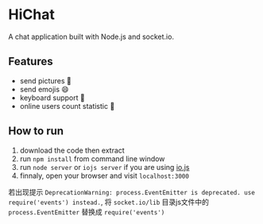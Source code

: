 HiChat
===
 
A chat application built with Node.js and socket.io.

Features
---
* send pictures :sunrise:
* send emojis :smile:
* keyboard support :musical_keyboard:
* online users count statistic :ghost:

How to run
---
1. download the code then extract
2. run `npm install` from command line window
3. run `node server` or `iojs server` if you are using [io.js](https://iojs.org/)
4. finnaly, open your browser and visit `localhost:3000`

若出现提示
`DeprecationWarning: process.EventEmitter is deprecated. use require('events') instead.`, 将 `socket.io/lib` 目录js文件中的 `process.EventEmitter` 替换成 `require('events')`

